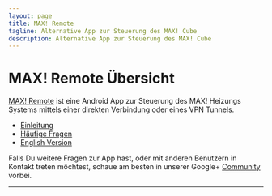 ```yaml
---
layout: page
title: MAX! Remote
tagline: Alternative App zur Steuerung des MAX! Cube
description: Alternative App zur Steuerung des MAX! Cube
---
```


# MAX! Remote Übersicht

[MAX! Remote](https://play.google.com/store/apps/details?id=de.jutzig.max.remote.activity) ist eine Android App zur Steuerung des MAX! Heizungs Systems mittels einer direkten Verbindung oder eines VPN Tunnels.


- [Einleitung](pages/introduction.html)
- [Häufige Fragen](pages/faq.html)
- [English Version](pages/en-index.html)

Falls Du weitere Fragen zur App hast, oder mit anderen Benutzern in Kontakt treten möchtest,
 schaue am besten in unserer Google+ [Community]("https://plus.google.com/communities/107406007042502511541") vorbei.

---

